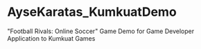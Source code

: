 # AyseKaratas_KumkuatDemo
"Football Rivals: Online Soccer" Game Demo for Game Developer Application to Kumkuat Games

